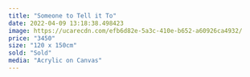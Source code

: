 ```yaml
---
title: "Someone to Tell it To"
date: 2022-04-09 13:18:38.498423
image: https://ucarecdn.com/efb6d82e-5a3c-410e-b652-a60926ca4932/
price: "3450"
size: "120 x 150cm"
sold: "Sold"
media: "Acrylic on Canvas"
---
```


